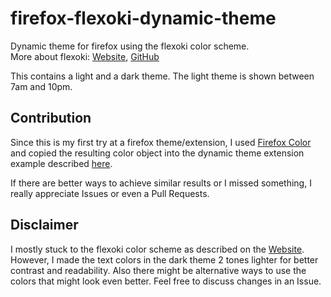 # firefox-flexoki-dynamic-theme
Dynamic theme for firefox using the flexoki color scheme.  
More about flexoki: [Website](https://stephango.com/flexoki), [GitHub](https://github.com/kepano/flexoki)  

This contains a light and a dark theme. The light theme is shown between 7am and 10pm.

## Contribution
Since this is my first try at a firefox theme/extension, I used [Firefox Color](https://color.firefox.com/) and copied the resulting color object into the dynamic theme extension example described [here](https://extensionworkshop.com/documentation/themes/dynamic-themes/).

If there are better ways to achieve similar results or I missed something, I really appreciate Issues or even a Pull Requests.

## Disclaimer
I mostly stuck to the flexoki color scheme as described on the [Website](https://stephango.com/flexoki). However, I made the text colors in the dark theme 2 tones lighter for better contrast and readability. Also there might be alternative ways to use the colors that might look even better. Feel free to discuss changes in an Issue.
